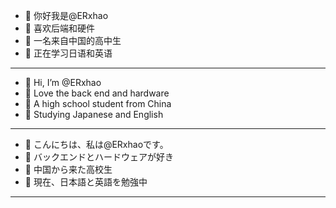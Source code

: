- 👋 你好我是@ERxhao
- 👀 喜欢后端和硬件
- 🌱 一名来自中国的高中生
- 💞️ 正在学习日语和英语
------------------------------------
- 👋 Hi, I’m @ERxhao
- 👀 Love the back end and hardware
- 🌱 A high school student from China
- 💞️ Studying Japanese and English
------------------------------------
- 👋 こんにちは、私は@ERxhaoです。
- 👀 バックエンドとハードウェアが好き
- 🌱 中国から来た高校生
- 💞️ 現在、日本語と英語を勉強中
------------------------------------
<!---
ERxhao/ERxhao is a ✨ special ✨ repository because its `README.md` (this file) appears on your GitHub profile.
You can click the Preview link to take a look at your changes.
--->
